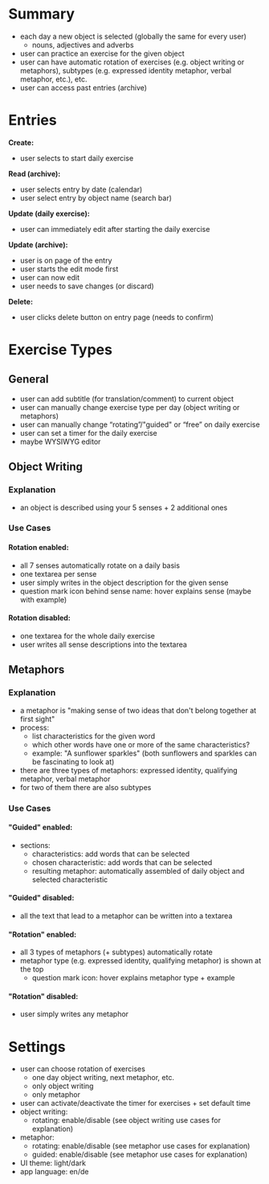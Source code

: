 # Summary

- each day a new object is selected (globally the same for every user)
  - nouns, adjectives and adverbs
- user can practice an exercise for the given object
- user can have automatic rotation of exercises (e.g. object writing or metaphors), subtypes (e.g. expressed identity metaphor, verbal metaphor, etc.), etc.
- user can access past entries (archive)

# Entries

**Create:**

- user selects to start daily exercise

**Read (archive):**

- user selects entry by date (calendar)
- user select entry by object name (search bar)

**Update (daily exercise):**

- user can immediately edit after starting the daily exercise

**Update (archive):**

- user is on page of the entry
- user starts the edit mode first
- user can now edit
- user needs to save changes (or discard)

**Delete:**

- user clicks delete button on entry page (needs to confirm)

# Exercise Types

## General

- user can add subtitle (for translation/comment) to current object
- user can manually change exercise type per day (object writing or metaphors)
- user can manually change “rotating”/"guided" or “free” on daily exercise
- user can set a timer for the daily exercise
- maybe WYSIWYG editor

## Object Writing

### Explanation

- an object is described using your 5 senses + 2 additional ones

### Use Cases

#### Rotation enabled:

- all 7 senses automatically rotate on a daily basis
- one textarea per sense
- user simply writes in the object description for the given sense
- question mark icon behind sense name: hover explains sense (maybe with example)

#### Rotation disabled:

- one textarea for the whole daily exercise
- user writes all sense descriptions into the textarea

## Metaphors

### Explanation

- a metaphor is "making sense of two ideas that don't belong together at first sight"
- process:
  - list characteristics for the given word
  - which other words have one or more of the same characteristics?
  - example: "A sunflower sparkles" (both sunflowers and sparkles can be fascinating to look at)
- there are three types of metaphors: expressed identity, qualifying metaphor, verbal metaphor
- for two of them there are also subtypes

### Use Cases

#### "Guided" enabled:

- sections:
  - characteristics: add words that can be selected
  - chosen characteristic: add words that can be selected
  - resulting metaphor: automatically assembled of daily object and selected characteristic

#### "Guided" disabled:

- all the text that lead to a metaphor can be written into a textarea

#### "Rotation" enabled:

- all 3 types of metaphors (+ subtypes) automatically rotate
- metaphor type (e.g. expressed identity, qualifying metaphor) is shown at the top
  - question mark icon: hover explains metaphor type + example

#### "Rotation" disabled:

- user simply writes any metaphor

# Settings

- user can choose rotation of exercises
  - one day object writing, next metaphor, etc.
  - only object writing
  - only metaphor
- user can activate/deactivate the timer for exercises + set default time
- object writing:
  - rotating: enable/disable (see object writing use cases for explanation)
- metaphor:
  - rotating: enable/disable (see metaphor use cases for explanation)
  - guided: enable/disable (see metaphor use cases for explanation)
- UI theme: light/dark
- app language: en/de

